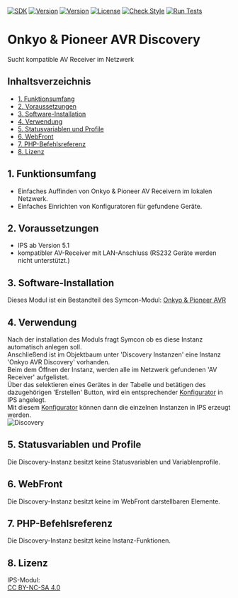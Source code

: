 [![SDK](https://img.shields.io/badge/Symcon-PHPModul-red.svg)](https://www.symcon.de/service/dokumentation/entwicklerbereich/sdk-tools/sdk-php/)
[![Version](https://img.shields.io/badge/Modul%20Version-2.00-blue.svg)]()
[![Version](https://img.shields.io/badge/Symcon%20Version-5.1%20%3E-green.svg)](https://www.symcon.de/forum/threads/30857-IP-Symcon-5-1-%28Stable%29-Changelog)
[![License](https://img.shields.io/badge/License-CC%20BY--NC--SA%204.0-green.svg)](https://creativecommons.org/licenses/by-nc-sa/4.0/)
[![Check Style](https://github.com/Nall-chan/OnkyoAVR/workflows/Check%20Style/badge.svg)](https://github.com/Nall-chan/OnkyoAVR/actions) [![Run Tests](https://github.com/Nall-chan/OnkyoAVR/workflows/Run%20Tests/badge.svg)](https://github.com/Nall-chan/OnkyoAVR/actions)  

# Onkyo & Pioneer AVR Discovery <!-- omit in toc -->
Sucht kompatible AV Receiver im Netzwerk  

## Inhaltsverzeichnis <!-- omit in toc -->

- [1. Funktionsumfang](#1-funktionsumfang)
- [2. Voraussetzungen](#2-voraussetzungen)
- [3. Software-Installation](#3-software-installation)
- [4. Verwendung](#4-verwendung)
- [5. Statusvariablen und Profile](#5-statusvariablen-und-profile)
- [6. WebFront](#6-webfront)
- [7. PHP-Befehlsreferenz](#7-php-befehlsreferenz)
- [8. Lizenz](#8-lizenz)

## 1. Funktionsumfang

 - Einfaches Auffinden von Onkyo & Pioneer AV Receivern im lokalen Netzwerk.  
 - Einfaches Einrichten von Konfiguratoren für gefundene Geräte.  

## 2. Voraussetzungen

 - IPS ab Version 5.1  
 - kompatibler AV-Receiver mit LAN-Anschluss (RS232 Geräte werden nicht unterstützt.)  

## 3. Software-Installation

Dieses Modul ist ein Bestandteil des Symcon-Modul: [Onkyo & Pioneer AVR](../)  

## 4. Verwendung

Nach der installation des Moduls fragt Symcon ob es diese Instanz automatisch anlegen soll.  
Anschließend ist im Objektbaum unter 'Discovery Instanzen' eine Instanz 'Onkyo AVR Discovery' vorhanden.  
Beim dem Öffnen der Instanz, werden alle im Netzwerk gefundenen 'AV Receiver' aufgelistet.  
Über das selektieren eines Gerätes in der Tabelle und betätigen des dazugehörigen 'Erstellen' Button, wird ein entsprechender [Konfigurator](../OnkyoConfigurator/) in IPS angelegt.  
Mit diesem [Konfigurator](../OnkyoConfigurator/) können dann die einzelnen Instanzen in IPS erzeugt werden.   
![Discovery](../imgs/conf_discovery.png)  

## 5. Statusvariablen und Profile

Die Discovery-Instanz besitzt keine Statusvariablen und Variablenprofile.  

## 6. WebFront

Die Discovery-Instanz besitzt keine im WebFront darstellbaren Elemente.  

## 7. PHP-Befehlsreferenz

Die Discovery-Instanz besitzt keine Instanz-Funktionen.  

## 8. Lizenz

  IPS-Modul:  
  [CC BY-NC-SA 4.0](https://creativecommons.org/licenses/by-nc-sa/4.0/)  
